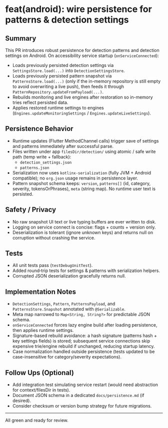 # feat(android): wire persistence for patterns & detection settings

## Summary
This PR introduces robust persistence for detection patterns and detection settings on Android. On accessibility service startup (`onServiceConnected`):
- Loads previously persisted detection settings via `SettingsStore.load(...)` into `DetectionSettingsStore`.
- Loads previously persisted pattern snapshot via `PatternsStore.load(...)` (only if the in-memory repository is still empty to avoid overwriting a live push), then feeds it through `PatternRepository.updateFromPayload(...)`.
- Rebuilds monitoring and live engines after restoration so in-memory tries reflect persisted data.
- Applies restored runtime settings to engines (`Engines.updateMonitoringSettings` / `Engines.updateLiveSettings`).

## Persistence Behavior
- Runtime updates (Flutter MethodChannel calls) trigger save of settings and patterns immediately after successful parse.
- Files written under app `filesDir/detection/` using atomic / safe write path (temp write + fallback):
  - `detection_settings.json`
  - `patterns.json`
- Serialization now uses `kotlinx-serialization` (fully JVM + Android compatible); no `org.json` usage remains in persistence layer.
- Pattern snapshot schema keeps: `version`, `patterns[]` (id, category, severity, tokensOrPhrases), `meta` (string map). No runtime user text is persisted.

## Safety / Privacy
- No raw snapshot UI text or live typing buffers are ever written to disk.
- Logging on service connect is concise: flags + counts + version only.
- Deserialization is tolerant (ignore unknown keys) and returns null on corruption without crashing the service.

## Tests
- All unit tests pass (`testDebugUnitTest`).
- Added round‑trip tests for settings & patterns with serialization helpers.
- Corrupted JSON deserialization gracefully returns null.

## Implementation Notes
- `DetectionSettings`, `Pattern`, `PatternsPayload`, and `PatternsStore.Snapshot` annotated with `@Serializable`.
- Meta map narrowed to `Map<String, String?>` for predictable JSON schema.
- `onServiceConnected` forces lazy engine build after loading persistence, then applies runtime settings.
- Signature-based rebuild avoidance: a hash signature (patterns hash + key settings fields) is stored; subsequent service connections skip expensive trie/engine rebuild if unchanged, reducing startup latency.
- Case normalization handled outside persistence (tests updated to be case-insensitive for category/severity expectations).

## Follow Ups (Optional)
- Add integration test simulating service restart (would need abstraction for context/filesDir in tests).
- Document JSON schema in a dedicated `docs/persistence.md` (if desired).
- Consider checksum or version bump strategy for future migrations.

---
All green and ready for review.
